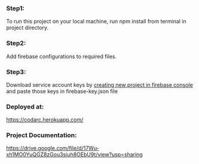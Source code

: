 ### Step1: 
To run this project on your local machine, run npm install from terminal in project directory.

### Step2: 
Add firebase configurations to required files.

### Step3: 
Download service account keys by [creating new project in firebase console](https://firebase.google.com/docs/projects/learn-more) and paste those keys in firebase-key.json file

### Deployed at: 
https://codarc.herokuapp.com/

### Project Documentation: 
https://drive.google.com/file/d/17Wu-xh1MO0YuQGZ8zGou3siuh8OEbU9t/view?usp=sharing
